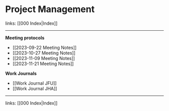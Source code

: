 # Project Management

links: [[000 Index|Index]]

---

**Meeting protocols**

- [[2023-09-22 Meeting Notes]]
- [[2023-10-27 Meeting Notes]]
- [[2023-11-09 Meeting Notes]]
- [[2023-11-21 Meeting Notes]]

**Work Journals**

- [[Work Journal JFU]]
- [[Work Journal JHA]]

---
links: [[000 Index|Index]]